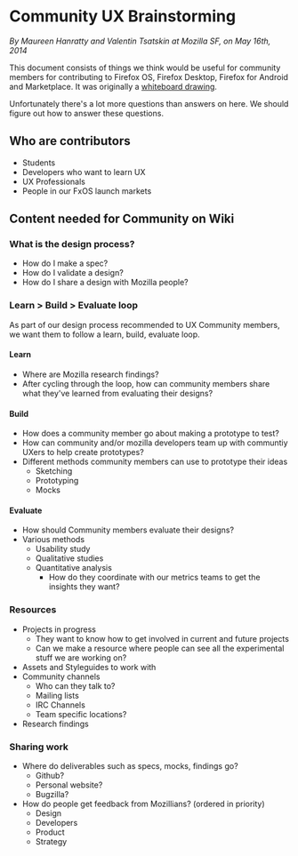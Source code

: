 # Community UX Brainstorming

*By Maureen Hanratty and Valentin Tsatskin at Mozilla SF, on May 16th, 2014*

This document consists of things we think would be useful for community members
for contributing to Firefox OS, Firefox Desktop, Firefox for Android and
Marketplace. It was originally a
[whiteboard drawing](brainstorming.original.jpg).

Unfortunately there's a lot more questions than answers on here. We should
figure out how to answer these questions.

## Who are contributors

* Students
* Developers who want to learn UX
* UX Professionals
* People in our FxOS launch markets

## Content needed for Community on Wiki

### What is the design process?
* How do I make a spec?
* How do I validate a design?
* How do I share a design with Mozilla people?

### Learn > Build > Evaluate loop

As part of our design process recommended to UX Community members, we want them
to follow a learn, build, evaluate loop.

#### Learn

* Where are Mozilla research findings?
* After cycling through the loop, how can community members share what they've
learned from evaluating their designs?

#### Build

* How does a community member go about making a prototype to test?
* How can community and/or mozilla developers team up with communtiy UXers to
help create prototypes?
* Different methods community members can use to prototype their ideas
  * Sketching
  * Prototyping
  * Mocks

#### Evaluate

* How should Community members evaluate their designs?
* Various methods
  * Usability study
  * Qualitative studies
  * Quantitative analysis
    * How do they coordinate with our metrics teams to get the insights they
    want?

### Resources

* Projects in progress
  * They want to know how to get involved in current and future projects
  * Can we make a resource where people can see all the experimental stuff
  we are working on?
* Assets and Styleguides to work with
* Community channels
  * Who can they talk to?
  * Mailing lists
  * IRC Channels
  * Team specific locations?
* Research findings

### Sharing work

* Where do deliverables such as specs, mocks, findings go?
  * Github?
  * Personal website?
  * Bugzilla?
* How do people get feedback from Mozillians? (ordered in priority)
  * Design
  * Developers
  * Product
  * Strategy

